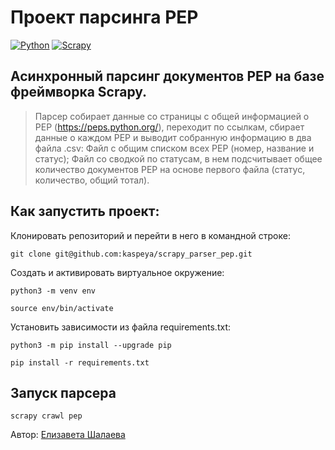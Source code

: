 # Проект парсинга PEP
[![Python](https://img.shields.io/badge/-Python-464646?style=flat&logo=Python&logoColor=ffffff&color=043A6B)](https://www.python.org/)
[![Scrapy](https://img.shields.io/badge/-Scrapy-464646?style=flat&logo=Scrapy&logoColor=ffffff&color=043A6B)](https://scrapy.org/)

## Асинхронный парсинг документов PEP на базе фреймворка Scrapy.

> Парсер собирает данные со страницы с общей информацией о PEP (https://peps.python.org/), переходит по ссылкам, сбирает данные о каждом PEP и выводит собранную
> информацию в два файла .csv:
> Файл с общим списком всех PEP (номер, название и статус);
> Файл со сводкой по статусам, в нем подсчитывает общее количество документов PEP на основе первого файла (статус, количество, общий тотал).

## Как запустить проект:
Клонировать репозиторий и перейти в него в командной строке:

```
git clone git@github.com:kaspeya/scrapy_parser_pep.git
```

Создать и активировать виртуальное окружение:
```
python3 -m venv env
```

```
source env/bin/activate
```

Установить зависимости из файла requirements.txt:
```
python3 -m pip install --upgrade pip
```

```
pip install -r requirements.txt
```

## Запуск парсера
```
scrapy crawl pep
```
Автор: [Елизавета Шалаева](https://github.com/kaspeya)
